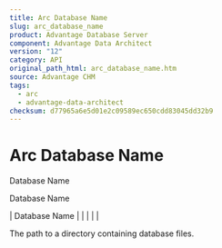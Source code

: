 ```yaml
---
title: Arc Database Name
slug: arc_database_name
product: Advantage Database Server
component: Advantage Data Architect
version: "12"
category: API
original_path_html: arc_database_name.htm
source: Advantage CHM
tags:
  - arc
  - advantage-data-architect
checksum: d77965a6e5d01e2c09589ec650cdd83045dd32b9
---
```


# Arc Database Name

Database Name

Database Name

| Database Name |  |  |  |  |

The path to a directory containing database files.
